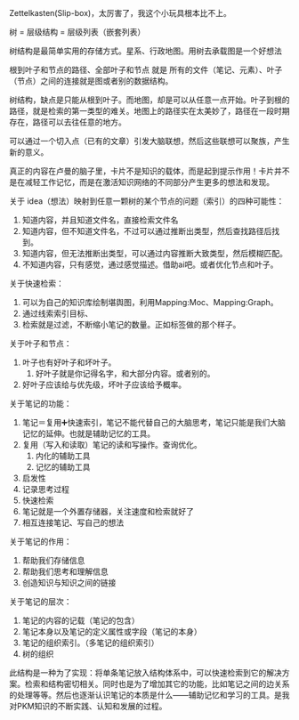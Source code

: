 Zettelkasten(Slip-box)，太厉害了，我这个小玩具根本比不上。

树 = 层级结构 = 层级列表（嵌套列表）

树结构是最简单实用的存储方式。星系、行政地图。用树去承载图是一个好想法

根到叶子和节点的路径、全部叶子和节点 就是 所有的文件（笔记、元素）、叶子（节点）之间的连接就是图或者别的数据结构。

树结构，缺点是只能从根到叶子。而地图，却是可以从任意一点开始。叶子到根的路径，就是检索的第一类型的难关。地图上的路径实在太美妙了，路径在一段时期存在，路径可以去往任意的地方。

可以通过一个切入点（已有的文章）引发大脑联想，然后这些联想可以聚族，产生新的意义。

真正的内容在卢曼的脑子里，卡片不是知识的载体，而是起到提示作用！卡片并不是在减轻工作记忆，而是在激活知识网络的不同部分产生更多的想法和发现。

关于 idea（想法）映射到任意一颗树的某个节点的问题（索引）的四种可能性：
1. 知道内容，并且知道文件名，直接检索文件名
2. 知道内容，但不知道文件名，不过可以通过推断出类型，然后查找路径后找到。
3. 知道内容，但无法推断出类型，可以通过内容推断大致类型，然后模糊匹配。
4. 不知道内容，只有感觉，通过感觉描述。借助ai吧。或者优化节点和叶子。

关于快速检索：
1. 可以为自己的知识库绘制堪舆图，利用Mapping:Moc、Mapping:Graph。
2. 通过线索索引目标、
3. 检索就是过滤，不断缩小笔记的数量。正如标签做的那个样子。

关于叶子和节点：
1. 叶子也有好叶子和坏叶子。
	1. 好叶子就是你记得名字，和大部分内容。或者别的。
2. 好叶子应该给与优先级，坏叶子应该给予概率。

关于笔记的功能：
1. 笔记＝复用➕快速索引，笔记不能代替自己的大脑思考，笔记只能是我们大脑记忆的延伸。也就是辅助记忆的工具。
2. 复用（写入和读取）笔记的读和写操作。查询优化。
	1. 内化的辅助工具
	2. 记忆的辅助工具
3. 启发性
4. 记录思考过程
5. 快速检索
6. 笔记就是一个外置存储器，关注速度和检索就好了
7. 相互连接笔记、写自己的想法

关于笔记的作用：
1. 帮助我们存储信息
2. 帮助我们思考和理解信息
3. 创造知识与知识之间的链接

关于笔记的层次：
1. 笔记的内容的记载（笔记的包含）
2. 笔记本身以及笔记的定义属性或字段（笔记的本身）
3. 笔记的组织索引。（多笔记的组织索引）
4. 树的组织

此结构是一种为了实现：将单条笔记放入结构体系中，可以快速检索到它的解决方案。检索和结构密切相关。同时也是为了增加其它的功能，比如笔记之间的边关系的处理等等。然后也逐渐认识笔记的本质是什么——辅助记忆和学习的工具。是我对PKM知识的不断实践、认知和发展的过程。